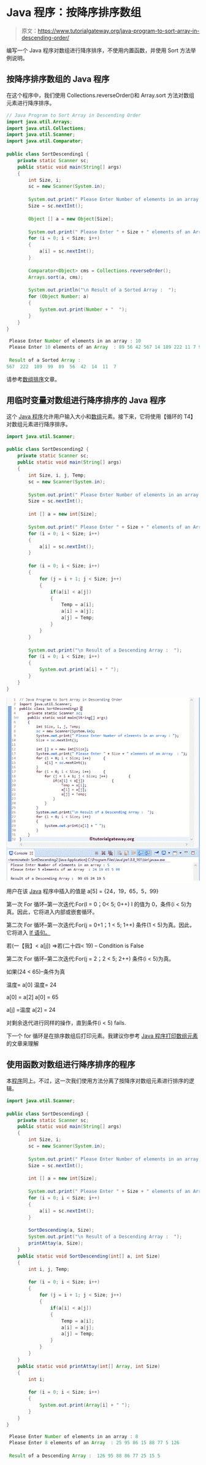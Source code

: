 # Java 程序：按降序排序数组

> 原文：<https://www.tutorialgateway.org/java-program-to-sort-array-in-descending-order/>

编写一个 Java 程序对数组进行降序排序，不使用内置函数，并使用 Sort 方法举例说明。

## 按降序排序数组的 Java 程序

在这个程序中，我们使用 Collections.reverseOrder()和 Array.sort 方法对数组元素进行降序排序。

```java
// Java Program to Sort Array in Descending Order
import java.util.Arrays;
import java.util.Collections;
import java.util.Scanner;
import java.util.Comparator;

public class SortDescending1 {
	private static Scanner sc;
	public static void main(String[] args) 
	{
		int Size, i;
		sc = new Scanner(System.in);

		System.out.print(" Please Enter Number of elements in an array : ");
		Size = sc.nextInt();	

		Object [] a = new Object[Size];

		System.out.print(" Please Enter " + Size + " elements of an Array  : ");
		for (i = 0; i < Size; i++)
		{
			a[i] = sc.nextInt();
		}

		Comparator<Object> cms = Collections.reverseOrder();
		Arrays.sort(a, cms);

		System.out.println("\n Result of a Sorted Array :  ");
		for (Object Number: a)
		{
			System.out.print(Number + "  ");
		}
	}
}
```

```java
 Please Enter Number of elements in an array : 10
 Please Enter 10 elements of an Array  : 89 56 42 567 14 189 222 11 7 99

 Result of a Sorted Array :  
567  222  189  99  89  56  42  14  11  7 
```

请参考[数组排序](https://www.tutorialgateway.org/java-array-sort/)文章。

## 用临时变量对数组进行降序排序的 Java 程序

这个 [Java 程序](https://www.tutorialgateway.org/learn-java-programs/)允许用户输入大小和[数组](https://www.tutorialgateway.org/java-array/)元素。接下来，它将使用【循环的 T4】对数组元素进行降序排序。

```java
import java.util.Scanner;

public class SortDescending2 {
	private static Scanner sc;
	public static void main(String[] args) 
	{
		int Size, i, j, Temp;
		sc = new Scanner(System.in);

		System.out.print(" Please Enter Number of elements in an array : ");
		Size = sc.nextInt();	

		int [] a = new int[Size];

		System.out.print(" Please Enter " + Size + " elements of an Array  : ");
		for (i = 0; i < Size; i++)
		{
			a[i] = sc.nextInt();
		}

		for (i = 0; i < Size; i++)
		{
			for (j = i + 1; j < Size; j++)
			{
				if(a[i] < a[j])
				{
					Temp = a[i];
					a[i] = a[j];
					a[j] = Temp;
				}		
			}
		}

		System.out.print("\n Result of a Descending Array :  ");
		for (i = 0; i < Size; i++)
		{
			System.out.print(a[i] + " ");
		}
	}
}
```

![Java Program to Sort Array in Descending Order 2](img/46d3528bfac34afe006328cf3a25f99a.png)

用户在该 [Java](https://www.tutorialgateway.org/java-tutorial/) 程序中插入的值是 a[5] = {24，19，65，5，99}

第一次 For 循环–第一次迭代:For(I = 0；0< 5; 0++)
I 的值为 0，条件(i < 5)为真。因此，它将进入内部或嵌套循环。

第二次 For 循环–第一次迭代:For(j = 0+1；1 < 5; 1++)
条件(1 < 5)为真。因此，它将进入 [If 语句。](https://www.tutorialgateway.org/java-if-statement/)

若(一【我】< a[j]) =>若(二十四< 19) – Condition is False

第二次 For 循环–第二次迭代:For(j = 2；2 < 5; 2++)
条件(i < 5)为真。

如果(24 < 65)–条件为真

温度= a[0]
温度= 24

a[0] = a[2]
a[0] = 65

a[j] =温度
a[2] = 24

对剩余迭代进行同样的操作，直到条件(i < 5) fails.

下一个 for 循环是在排序数组后打印元素。我建议你参考 [Java 程序打印数组元素](https://www.tutorialgateway.org/java-program-to-print-array-elements/)的文章来理解

## 使用函数对数组进行降序排序的程序

本[程序](https://www.tutorialgateway.org/learn-java-programs/)同上。不过，这一次我们使用方法分离了按降序对数组元素进行排序的逻辑。

```java
import java.util.Scanner;

public class SortDescending3 {
	private static Scanner sc;
	public static void main(String[] args) 
	{
		int Size, i;
		sc = new Scanner(System.in);

		System.out.print(" Please Enter Number of elements in an array : ");
		Size = sc.nextInt();	

		int [] a = new int[Size];

		System.out.print(" Please Enter " + Size + " elements of an Array  : ");
		for (i = 0; i < Size; i++)
		{
			a[i] = sc.nextInt();
		}

		SortDescending(a, Size);
		System.out.print("\n Result of a Descending Array :  ");
		printAttay(a, Size);
	}
	public static void SortDescending(int[] a, int Size)
	{
		int i, j, Temp;

		for (i = 0; i < Size; i++)
		{
			for (j = i + 1; j < Size; j++)
			{
				if(a[i] < a[j])
				{
					Temp = a[i];
					a[i] = a[j];
					a[j] = Temp;
				}			
			}
		}	
	}
	public static void printAttay(int[] Array, int Size)
	{
		int i;

		for (i = 0; i < Size; i++)
		{
			System.out.print(Array[i] + " ");
		}
	}
}
```

```java
 Please Enter Number of elements in an array : 8
 Please Enter 8 elements of an Array  : 25 95 86 15 88 77 5 126

 Result of a Descending Array :  126 95 88 86 77 25 15 5 
```